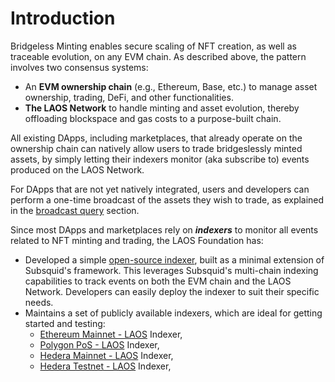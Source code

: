 # Introduction

Bridgeless Minting enables secure scaling of NFT creation, as well as traceable evolution, on any EVM chain. As described above, the pattern involves two consensus systems:

* An **EVM ownership chain** (e.g., Ethereum, Base, etc.) to manage asset ownership, trading, DeFi, and other functionalities.
* **The LAOS Network** to handle minting and asset evolution, thereby offloading blockspace and gas costs to a purpose-built chain.

All existing DApps, including marketplaces, that already operate on the ownership chain can natively allow users to trade bridgeslessly minted assets, by simply letting their indexers monitor (aka subscribe to) events produced on the LAOS Network.

For DApps that are not yet natively integrated, users and developers can perform a one-time broadcast of the assets they wish to trade, as explained in the  [broadcast query](../laos-api/api-write-queries.md#broadcast) section.

Since most DApps and marketplaces rely on _**indexers**_ to monitor all events related to NFT minting and trading, the LAOS Foundation has:

* Developed a simple [open-source indexer](https://github.com/freeverseio/laos-apis/tree/main/laos-indexer), built as a minimal extension of Subsquid's framework. This leverages Subsquid's multi-chain indexing capabilities to track events on both the EVM chain and the LAOS Network. Developers can easily deploy the indexer to suit their specific needs.
* Maintains a set of publicly available indexers, which are ideal for getting started and testing:
  * [Ethereum Mainnet - LAOS](https://ethereum-indexer.laosnetwork.io/graphql) Indexer,
  * [Polygon PoS - LAOS](https://polygon-indexer.laosnetwork.io/graphql) Indexer,
  * [Hedera Mainnet - LAOS](https://hedera-indexer.laosnetwork.io/graphql) Indexer,
  * [Hedera Testnet - LAOS](https://laos-mainnet.hedera-testnet-indexer.laosnetwork.io/graphql) Indexer,

